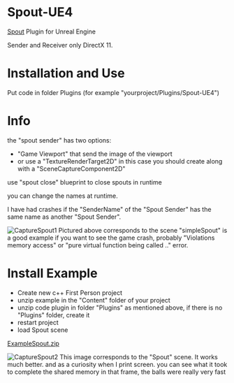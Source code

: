 # Spout-UE4
[Spout](http://spout.zeal.co/) Plugin for Unreal Engine

Sender and Receiver only DirectX 11.

# Installation and Use

Put code in folder Plugins (for example "yourproject/Plugins/Spout-UE4")

# Info

the "spout sender" has two options: 
  * "Game Viewport" that send the image of the viewport 
  * or use a "TextureRenderTarget2D" in this case you should create along with a "SceneCaptureComponent2D"

use "spout close" blueprint to close spouts in runtime

you can change the names at runtime.

I have had crashes if the "SenderName" of the "Spout Sender" has the same name as another "Spout Sender".

![CaptureSpout1](http://aledel.github.io/KinectXbox360-UE4/Images/Spout1.jpg)
Pictured above corresponds to the scene "simpleSpout" is a good example if you want to see the game crash, probably "Violations memory access" or "pure virtual function being called .." error. 

# Install Example

* Create new c++ First Person project
* unzip example in the "Content" folder of your project
* unzip code plugin in folder "Plugins" as mentioned above, if there is no "Plugins" folder, create it
* restart project
* load Spout scene

[ExampleSpout.zip](http://aledel.github.io/Spout-UE4/exampleSpoutUE4/ExampleSpout.zip)

![CaptureSpout2](http://aledel.github.io/Spout-UE4/images/spout2.jpg)
This image corresponds to the "Spout" scene. It works much better.
and as a curiosity when I print screen. you can see what it took to complete the shared memory in that frame, the balls were really very fast

